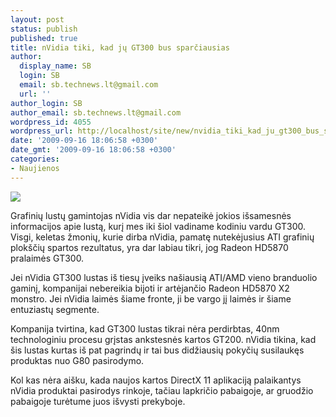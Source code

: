 ```yaml
---
layout: post
status: publish
published: true
title: nVidia tiki, kad jų GT300 bus sparčiausias
author:
  display_name: SB
  login: SB
  email: sb.technews.lt@gmail.com
  url: ''
author_login: SB
author_email: sb.technews.lt@gmail.com
wordpress_id: 4055
wordpress_url: http://localhost/site/new/nvidia_tiki_kad_ju_gt300_bus_sparciausias/
date: '2009-09-16 18:06:58 +0300'
date_gmt: '2009-09-16 18:06:58 +0300'
categories:
- Naujienos
---
```

<div class="imgright"><img src="http://t2.gstatic.com/images?q=tbn:EYcW9Q77ErMaOM:http://gpufan.com/Nvidia_GTX_285.jpg"  /></div>
<p>Grafinių lustų gamintojas nVidia vis dar nepateikė jokios išsamesnės informacijos apie lustą, kurį mes iki šiol vadiname kodiniu vardu GT300. Visgi, keletas žmonių, kurie dirba nVidia, pamatę nutekėjusius ATI grafinių plokščių spartos rezultatus, yra dar labiau tikri, jog Radeon HD5870 pralaimės GT300.</p>
<p>Jei nVidia GT300 lustas iš tiesų įveiks našiausią ATI/AMD vieno branduolio gaminį, kompanijai nebereikia bijoti ir artėjančio Radeon HD5870 X2 monstro. Jei nVidia laimės šiame fronte, ji be vargo jį laimės ir šiame entuziastų segmente.</p>
<p>Kompanija tvirtina, kad GT300 lustas tikrai nėra perdirbtas, 40nm technologiniu procesu grįstas ankstesnės kartos GT200. nVidia tikina, kad šis lustas kurtas iš pat pagrindų ir tai bus didžiausių pokyčių susilaukęs produktas nuo G80 pasirodymo.</p>
<p>Kol kas nėra aišku, kada naujos kartos DirectX 11 aplikaciją palaikantys nVidia produktai pasirodys rinkoje, tačiau lapkričio pabaigoje, ar gruodžio pabaigoje turėtume juos išvysti prekyboje.</p>
